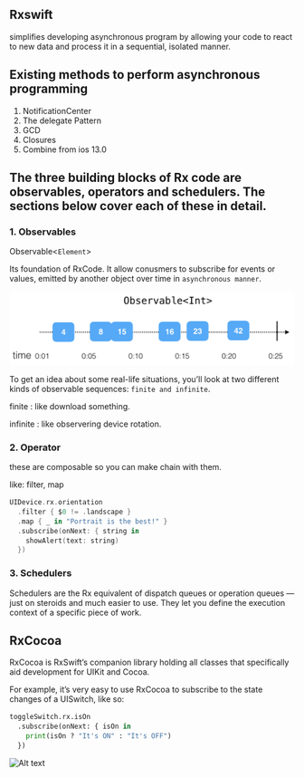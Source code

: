 ## Rxswift 
simplifies developing asynchronous program by allowing your code to react to new data and process it in a sequential, isolated manner.

## Existing methods to perform asynchronous programming 

1. NotificationCenter
2. The delegate Pattern
3. GCD 
4. Closures
5. Combine from ios 13.0


## The three building blocks of Rx code are observables, operators and schedulers. The sections below cover each of these in detail.

### 1. Observables 
Observable<`Element`>

Its foundation of RxCode. It allow conusmers to subscribe for events or values, emitted by another object over time in `asynchronous manner`.

![Alt text](./images/observable.png)

To get an idea about some real-life situations, you’ll look at two different kinds of observable sequences: `finite and infinite`.

finite : like download something.

infinite : like observering device rotation.


### 2. Operator 

these are composable so you can make chain with them.

like:  filter, map

```swift
UIDevice.rx.orientation 
  .filter { $0 != .landscape }
  .map { _ in "Portrait is the best!" }
  .subscribe(onNext: { string in
    showAlert(text: string)
  })
```

### 3. Schedulers

Schedulers are the Rx equivalent of dispatch queues or operation queues — just on steroids and much easier to use. They let you define the execution context of a specific piece of work.



## RxCocoa

RxCocoa is RxSwift’s companion library holding all classes that specifically aid development for UIKit and Cocoa.


For example, it’s very easy to use RxCocoa to subscribe to the state changes of a UISwitch, like so:

```python
toggleSwitch.rx.isOn
  .subscribe(onNext: { isOn in
    print(isOn ? "It's ON" : "It's OFF")
  })
```

![Alt text](/images/introorDiff.png)